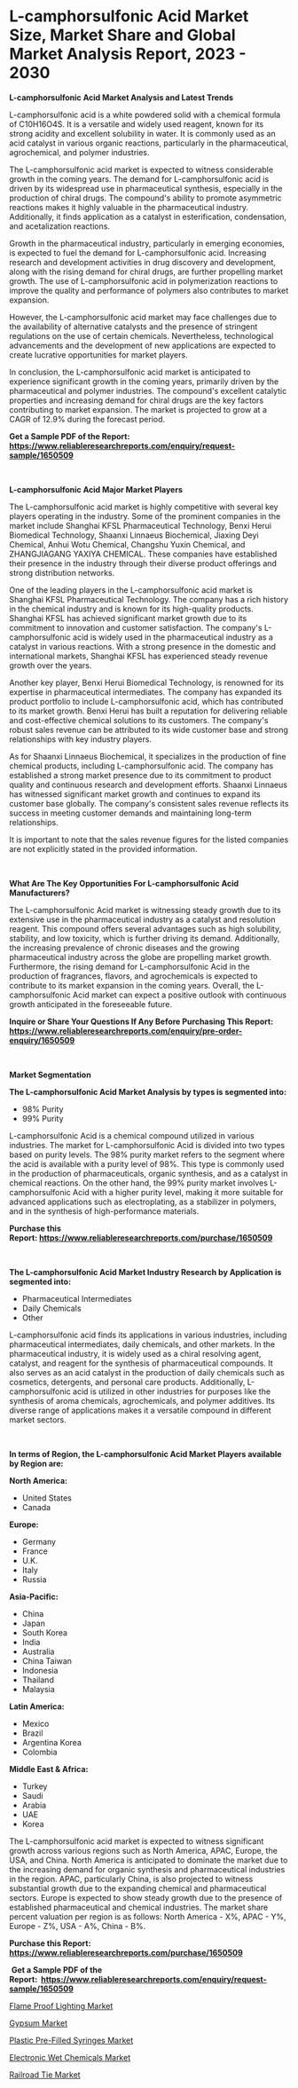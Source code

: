 <p><h1>L-camphorsulfonic Acid Market Size, Market Share and Global Market Analysis Report, 2023 - 2030</h1></p><p><strong>L-camphorsulfonic Acid Market Analysis and Latest Trends</strong></p>
<p><p>L-camphorsulfonic acid is a white powdered solid with a chemical formula of C10H16O4S. It is a versatile and widely used reagent, known for its strong acidity and excellent solubility in water. It is commonly used as an acid catalyst in various organic reactions, particularly in the pharmaceutical, agrochemical, and polymer industries.</p><p>The L-camphorsulfonic acid market is expected to witness considerable growth in the coming years. The demand for L-camphorsulfonic acid is driven by its widespread use in pharmaceutical synthesis, especially in the production of chiral drugs. The compound's ability to promote asymmetric reactions makes it highly valuable in the pharmaceutical industry. Additionally, it finds application as a catalyst in esterification, condensation, and acetalization reactions.</p><p>Growth in the pharmaceutical industry, particularly in emerging economies, is expected to fuel the demand for L-camphorsulfonic acid. Increasing research and development activities in drug discovery and development, along with the rising demand for chiral drugs, are further propelling market growth. The use of L-camphorsulfonic acid in polymerization reactions to improve the quality and performance of polymers also contributes to market expansion.</p><p>However, the L-camphorsulfonic acid market may face challenges due to the availability of alternative catalysts and the presence of stringent regulations on the use of certain chemicals. Nevertheless, technological advancements and the development of new applications are expected to create lucrative opportunities for market players.</p><p>In conclusion, the L-camphorsulfonic acid market is anticipated to experience significant growth in the coming years, primarily driven by the pharmaceutical and polymer industries. The compound's excellent catalytic properties and increasing demand for chiral drugs are the key factors contributing to market expansion. The market is projected to grow at a CAGR of 12.9% during the forecast period.</p></p>
<p><strong>Get a Sample PDF of the Report:&nbsp; <a href="https://www.reliableresearchreports.com/enquiry/request-sample/1650509">https://www.reliableresearchreports.com/enquiry/request-sample/1650509</a></strong></p>
<p>&nbsp;</p>
<p><strong>L-camphorsulfonic Acid Major Market Players</strong></p>
<p><p>The L-camphorsulfonic acid market is highly competitive with several key players operating in the industry. Some of the prominent companies in the market include Shanghai KFSL Pharmaceutical Technology, Benxi Herui Biomedical Technology, Shaanxi Linnaeus Biochemical, Jiaxing Deyi Chemical, Anhui Wotu Chemical, Changshu Yuxin Chemical, and ZHANGJIAGANG YAXIYA CHEMICAL. These companies have established their presence in the industry through their diverse product offerings and strong distribution networks.</p><p>One of the leading players in the L-camphorsulfonic acid market is Shanghai KFSL Pharmaceutical Technology. The company has a rich history in the chemical industry and is known for its high-quality products. Shanghai KFSL has achieved significant market growth due to its commitment to innovation and customer satisfaction. The company's L-camphorsulfonic acid is widely used in the pharmaceutical industry as a catalyst in various reactions. With a strong presence in the domestic and international markets, Shanghai KFSL has experienced steady revenue growth over the years.</p><p>Another key player, Benxi Herui Biomedical Technology, is renowned for its expertise in pharmaceutical intermediates. The company has expanded its product portfolio to include L-camphorsulfonic acid, which has contributed to its market growth. Benxi Herui has built a reputation for delivering reliable and cost-effective chemical solutions to its customers. The company's robust sales revenue can be attributed to its wide customer base and strong relationships with key industry players.</p><p>As for Shaanxi Linnaeus Biochemical, it specializes in the production of fine chemical products, including L-camphorsulfonic acid. The company has established a strong market presence due to its commitment to product quality and continuous research and development efforts. Shaanxi Linnaeus has witnessed significant market growth and continues to expand its customer base globally. The company's consistent sales revenue reflects its success in meeting customer demands and maintaining long-term relationships.</p><p>It is important to note that the sales revenue figures for the listed companies are not explicitly stated in the provided information.</p></p>
<p>&nbsp;</p>
<p><strong>What Are The Key Opportunities For L-camphorsulfonic Acid Manufacturers?</strong></p>
<p><p>The L-camphorsulfonic Acid market is witnessing steady growth due to its extensive use in the pharmaceutical industry as a catalyst and resolution reagent. This compound offers several advantages such as high solubility, stability, and low toxicity, which is further driving its demand. Additionally, the increasing prevalence of chronic diseases and the growing pharmaceutical industry across the globe are propelling market growth. Furthermore, the rising demand for L-camphorsulfonic Acid in the production of fragrances, flavors, and agrochemicals is expected to contribute to its market expansion in the coming years. Overall, the L-camphorsulfonic Acid market can expect a positive outlook with continuous growth anticipated in the foreseeable future.</p></p>
<p><strong>Inquire or Share Your Questions If Any Before Purchasing This Report: <a href="https://www.reliableresearchreports.com/enquiry/pre-order-enquiry/1650509">https://www.reliableresearchreports.com/enquiry/pre-order-enquiry/1650509</a></strong></p>
<p>&nbsp;</p>
<p><strong>Market Segmentation</strong></p>
<p><strong>The L-camphorsulfonic Acid Market Analysis by types is segmented into:</strong></p>
<p><ul><li>98% Purity</li><li>99% Purity</li></ul></p>
<p><p>L-camphorsulfonic Acid is a chemical compound utilized in various industries. The market for L-camphorsulfonic Acid is divided into two types based on purity levels. The 98% purity market refers to the segment where the acid is available with a purity level of 98%. This type is commonly used in the production of pharmaceuticals, organic synthesis, and as a catalyst in chemical reactions. On the other hand, the 99% purity market involves L-camphorsulfonic Acid with a higher purity level, making it more suitable for advanced applications such as electroplating, as a stabilizer in polymers, and in the synthesis of high-performance materials.</p></p>
<p><strong>Purchase this Report:&nbsp;<a href="https://www.reliableresearchreports.com/purchase/1650509">https://www.reliableresearchreports.com/purchase/1650509</a></strong></p>
<p>&nbsp;</p>
<p><strong>The L-camphorsulfonic Acid Market Industry Research by Application is segmented into:</strong></p>
<p><ul><li>Pharmaceutical Intermediates</li><li>Daily Chemicals</li><li>Other</li></ul></p>
<p><p>L-camphorsulfonic acid finds its applications in various industries, including pharmaceutical intermediates, daily chemicals, and other markets. In the pharmaceutical industry, it is widely used as a chiral resolving agent, catalyst, and reagent for the synthesis of pharmaceutical compounds. It also serves as an acid catalyst in the production of daily chemicals such as cosmetics, detergents, and personal care products. Additionally, L-camphorsulfonic acid is utilized in other industries for purposes like the synthesis of aroma chemicals, agrochemicals, and polymer additives. Its diverse range of applications makes it a versatile compound in different market sectors.</p></p>
<p>&nbsp;</p>
<p><strong>In terms of Region, the L-camphorsulfonic Acid Market Players available by Region are:</strong></p>
<p>
    <p> <strong> North America: </strong>
        <ul>
            <li>United States</li>
            <li>Canada</li>
        </ul>
        </p> 
    <p> <strong> Europe: </strong>
        <ul>
            <li>Germany</li>
            <li>France</li>
            <li>U.K.</li>
            <li>Italy</li>
            <li>Russia</li>
        </ul>
        </p> 
    <p> <strong> Asia-Pacific: </strong>
        <ul>
            <li>China</li>
            <li>Japan</li>
            <li>South Korea</li>
            <li>India</li>
            <li>Australia</li>
            <li>China Taiwan</li>
            <li>Indonesia</li>
            <li>Thailand</li>
            <li>Malaysia</li>
        </ul>
        </p> 
    <p> <strong> Latin America: </strong>
        <ul>
            <li>Mexico</li>
            <li>Brazil</li>
            <li>Argentina Korea</li>
            <li>Colombia</li>
        </ul>
        </p> 
    <p> <strong> Middle East & Africa: </strong>
        <ul>
            <li>Turkey</li>
            <li>Saudi</li>
            <li>Arabia</li>
            <li>UAE</li>
            <li>Korea</li>
        </ul>
    </p>
    </p>
<p><p>The L-camphorsulfonic acid market is expected to witness significant growth across various regions such as North America, APAC, Europe, the USA, and China. North America is anticipated to dominate the market due to the increasing demand for organic synthesis and pharmaceutical industries in the region. APAC, particularly China, is also projected to witness substantial growth due to the expanding chemical and pharmaceutical sectors. Europe is expected to show steady growth due to the presence of established pharmaceutical and chemical industries. The market share percent valuation per region is as follows: North America - X%, APAC - Y%, Europe - Z%, USA - A%, China - B%.</p></p>
<p><strong>Purchase this Report: <a href="https://www.reliableresearchreports.com/purchase/1650509">https://www.reliableresearchreports.com/purchase/1650509</a></strong></p>
<p>&nbsp;<strong>Get a Sample PDF of the Report:&nbsp;&nbsp;<a href="https://www.reliableresearchreports.com/enquiry/request-sample/1650509">https://www.reliableresearchreports.com/enquiry/request-sample/1650509</a></strong></p>
<p><strong></strong></p>
<p><p><a href="https://www.linkedin.com/pulse/flame-proof-lighting-market-size-2023-2030-global-industrial/">Flame Proof Lighting Market</a></p><p><a href="https://medium.com/@elvirabogdani08/gypsum-market-size-growth-forecast-2023-2030-40fa9b29240c">Gypsum Market</a></p><p><a href="https://www.linkedin.com/pulse/plastic-pre-filled-syringes-market-size-2023-2030-global/">Plastic Pre-Filled Syringes Market</a></p><p><a href="https://www.linkedin.com/pulse/electronic-wet-chemicals-market-research-report-unlocks/">Electronic Wet Chemicals Market</a></p><p><a href="https://medium.com/@yvettelesch/railroad-tie-market-size-growth-forecast-2023-2030-125a88cc0ff8">Railroad Tie Market</a></p></p>